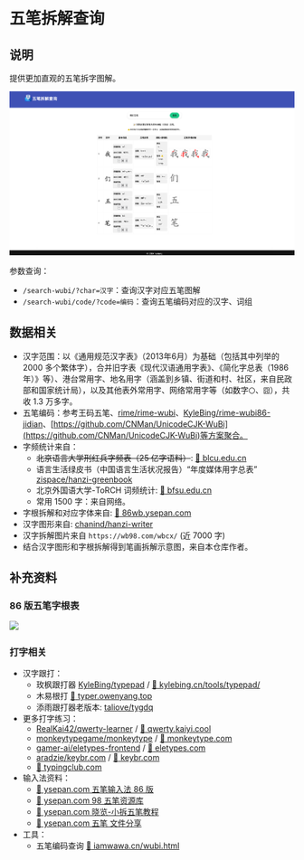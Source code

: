 # 五笔拆解查询

## 说明

提供更加直观的五笔拆字图解。

![](images/snapshot.png)

参数查询：

- `/search-wubi/?char=汉字`：查询汉字对应五笔图解
- `/search-wubi/code/?code=编码`：查询五笔编码对应的汉字、词组

## 数据相关

- 汉字范围：以《通用规范汉字表》（2013年6月）为基础（包括其中列举的 2000 多个繁体字），合并旧字表《现代汉语通用字表》、《简化字总表（1986 年）》等）、港台常用字、地名用字（涵盖到乡镇、街道和村、社区，来自民政部和国家统计局），以及其他表外常用字、网络常用字等（如数字`〇`、`囧`），共收 1.3 万多字。
- 五笔编码：参考王码五笔、[rime/rime-wubi](https://github.com/rime/rime-wubi)、[KyleBing/rime-wubi86-jidian](https://github.com/KyleBing/rime-wubi86-jidian)、[https://github.com/CNMan/UnicodeCJK-WuBi](https://github.com/CNMan/UnicodeCJK-WuBi)等方案聚合。
- 字频统计来自：
  - ~~北京语言大学刑红兵字频表（25 亿字语料）~~: [:link: blcu.edu.cn](https://faculty.blcu.edu.cn/xinghb/zh_CN/article/167473/content/1437.htm)
  - 语言生活绿皮书（中国语言生活状况报告）“年度媒体用字总表” [zispace/hanzi-greenbook](https://github.com/zispace/hanzi-greenbook)
  - 北京外国语大学-ToRCH 词频统计: [:link: bfsu.edu.cn](https://corpus.bfsu.edu.cn/info/1082/1782.htm )
  - 常用 1500 字：来自网络。
- 字根拆解和对应字体来自: [:link: 86wb.ysepan.com](http://86wb.ysepan.com)
- 汉字图形来自: [chanind/hanzi-writer](https://github.com/chanind/hanzi-writer)
- 汉字拆解图片来自 `https://wb98.com/wbcx/` (近 7000 字)
- 结合汉字图形和字根拆解得到笔画拆解示意图，来自本仓库作者。

## 补充资料

### 86 版五笔字根表

![](./images/wubi86.png)

### 打字相关

- 汉字跟打：
  - 玫枫跟打器 [KyleBing/typepad](https://github.com/KyleBing/typepad) / [:link: kylebing.cn/tools/typepad/](http://kylebing.cn/tools/typepad/)
  - 木易根打 [:link: typer.owenyang.top](https://typer.owenyang.top)
  - 添雨跟打器老版本: [taliove/tygdq](https://github.com/taliove/tygdq)
- 更多打字练习：
  - [RealKai42/qwerty-learner](https://github.com/RealKai42/qwerty-learner) / [:link: qwerty.kaiyi.cool](https://qwerty.kaiyi.cool)
  - [monkeytypegame/monkeytype](https://github.com/monkeytypegame/monkeytype) / [:link: monkeytype.com](https://monkeytype.com)
  - [gamer-ai/eletypes-frontend](https://github.com/gamer-ai/eletypes-frontend) / [:link: eletypes.com](https://www.eletypes.com)
  - [aradzie/keybr.com](https://github.com/aradzie/keybr.com) / [:link: keybr.com](https://www.keybr.com/)
  - [:link: typingclub.com](https://www.typingclub.com)
- 输入法资料：
  - [:link: ysepan.com 五笔输入法 86 版](http://86wb.ysepan.com)
  - [:link: ysepan.com 98 五笔资源库](http://98wb.ysepan.com)
  - [:link: ysepan.com 晓览-小拆五笔教程](http://gaokuan.ysepan.com)
  - [:link: ysepan.com 五笔 文件分享](http://wubi.ysepan.com)
- 工具：
  - 五笔编码查询 [:link: iamwawa.cn/wubi.html](https://www.iamwawa.cn/wubi.html)

